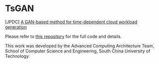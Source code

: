 # TsGAN
[JPDC] [A GAN-based method for time-dependent cloud workload generation](https://www.sciencedirect.com/science/article/pii/S074373152200123X)

Please refer to [this repository](https://github.com/soraminnnn/TsGAN) for the full code and details.

This work was developed by the Advanced Computing Architecture Team, School of Computer Science and Engineering, South China University of Technology. 

